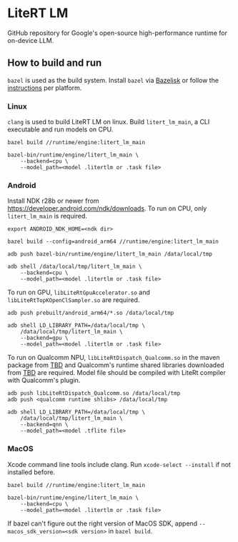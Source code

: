 # LiteRT LM
GitHub repository for Google's open-source high-performance runtime for
on-device LLM.

## How to build and run

`bazel` is used as the build system. Install `bazel` via
[Bazelisk](https://github.com/bazelbuild/bazelisk) or follow the
[instructions](https://bazel.build/install) per platform.

### Linux

`clang` is used to build LiteRT LM on linux. Build `litert_lm_main`, a CLI
executable and run models on CPU.

```
bazel build //runtime/engine:litert_lm_main

bazel-bin/runtime/engine/litert_lm_main \
    --backend=cpu \
    --model_path=<model .litertlm or .task file>
```

### Android

Install NDK r28b or newer from https://developer.android.com/ndk/downloads.
To run on CPU, only `litert_lm_main` is required.

```
export ANDROID_NDK_HOME=<ndk dir>

bazel build --config=android_arm64 //runtime/engine:litert_lm_main

adb push bazel-bin/runtime/engine/litert_lm_main /data/local/tmp

adb shell /data/local/tmp/litert_lm_main \
    --backend=cpu \
    --model_path=<model .litertlm or .task file>
```

To run on GPU, `libLiteRtGpuAccelerator.so` and `libLiteRtTopKOpenClSampler.so`
are required.

```
adb push prebuilt/android_arm64/*.so /data/local/tmp

adb shell LD_LIBRARY_PATH=/data/local/tmp \
    /data/local/tmp/litert_lm_main \
    --backend=gpu \
    --model_path=<model .litertlm or .task file>
```

To run on Qualcomm NPU, `libLiteRtDispatch_Qualcomm.so` in the maven package
from [TBD]() and Qualcomm's runtime shared libraries downloaded from [TBD]()
are required. Model file should be compiled with LiteRt compiler with Qualcomm's
plugin.

```
adb push libLiteRtDispatch_Qualcomm.so /data/local/tmp
adb push <qualcomm runtime shlibs> /data/local/tmp

adb shell LD_LIBRARY_PATH=/data/local/tmp \
    /data/local/tmp/litert_lm_main \
    --backend=qnn \
    --model_path=<model .tflite file>
```

### MacOS

Xcode command line tools include clang. Run `xcode-select --install` if not
installed before.

```
bazel build //runtime/engine:litert_lm_main

bazel-bin/runtime/engine/litert_lm_main \
    --backend=cpu \
    --model_path=<model .litertlm or .task file>
```

If bazel can't figure out the right version of MacOS SDK, append
`--macos_sdk_version=<sdk version>` in `bazel build`.
